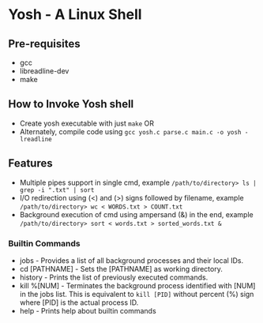 # Yosh - A Linux Shell

## Pre-requisites
* gcc
* libreadline-dev
* make

## How to Invoke Yosh shell
* Create yosh executable with just
``make``
OR
* Alternately, compile code using
``gcc yosh.c parse.c main.c -o yosh -lreadline``

## Features
* Multiple pipes support in single cmd, example ``/path/to/directory> ls | grep -i ".txt" | sort``
* I/O redirection using (<) and (>) signs followed by filename, example ``/path/to/directory> wc < WORDS.txt > COUNT.txt``
* Background execution of cmd using ampersand (&) in the end, example ``/path/to/directory> sort < words.txt > sorted_words.txt &``

### Builtin Commands
* jobs - Provides a list of all background processes and their local IDs.
* cd [PATHNAME] - Sets the [PATHNAME] as working directory.
* history - Prints the list of previously executed commands.
* kill %[NUM] - Terminates the background process identified with [NUM] in the jobs list. This is equivalent to ``kill [PID]`` without percent (%) sign where [PID] is the actual process ID.
* help - Prints help about builtin commands

